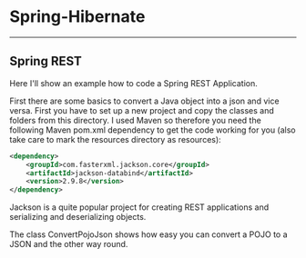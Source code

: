 # Spring-Hibernate

---

## Spring REST
Here I'll show an example how to code a Spring REST Application.

First there are some basics to convert a Java object into a json and vice versa. First you have to set up a new project and copy the classes and folders from this directory. I used Maven so therefore you need the following Maven pom.xml dependency to get the code working for you (also take care to mark the resources directory as resources):
```xml
<dependency>
    <groupId>com.fasterxml.jackson.core</groupId>
    <artifactId>jackson-databind</artifactId>
    <version>2.9.8</version>
</dependency>
```

Jackson is a quite popular project for creating REST applications and serializing and deserializing objects.

The class ConvertPojoJson shows how easy you can convert a POJO to a JSON and the other way round.